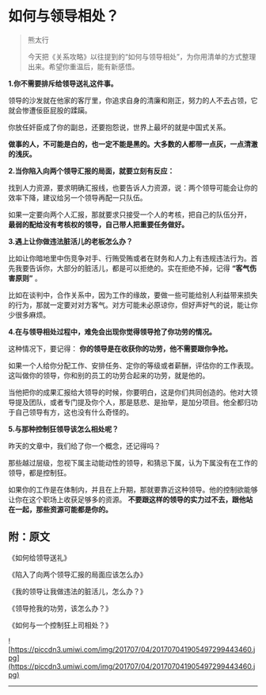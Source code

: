 # 如何与领导相处？

> 熊太行
> 
> 今天把《关系攻略》以往提到的“如何与领导相处”，为你用清单的方式整理出来。希望你重温后，能有新感悟。

 **1.你不需要排斥给领导送礼这件事。**

领导的沙发就在他家的客厅里，你追求自身的清廉和刚正，努力的人不去占领，它就会惨遭佞臣屁股的蹂躏。

你放任奸臣成了你的副总，还要抱怨说，世界上最坏的就是中国式关系。

 **做事的人，不可能是白的，也一定不能是黑的。大多数的人都带一点灰，一点清澈的浅灰。**

 **2.当你陷入向两个领导汇报的局面，就要立刻有反应：**

找到人力资源，要求明确汇报线，也要告诉人力资源，说：两个领导可能会让你的效率下降，建议给另一个领导再配一只队伍。

如果一定要向两个人汇报，那就要求只接受一个人的考核，把自己的队伍分开， **最弱的配给没有考核权的领导，自己带人把重要任务做好。**

 **3.遇上让你做违法脏活儿的老板怎么办？**

比如让你暗地里中伤竞争对手、行贿受贿或者在财务和人力上有违规违法行为。首先我要告诉你，大部分的脏活儿，都是可以拒绝的。实在拒绝不掉，记得 **“客气伤害原则”** 。

比如在谈判中，合作关系中，因为工作的缘故，要做一些可能给别人利益带来损失的行为，那就一定要对对方客气。对方可能未必原谅你，但好声好气的说，能让你少很多麻烦。

 **4.在与领导相处过程中，难免会出现你觉得领导抢了你功劳的情况。**

这种情况下，要记得： **你的领导是在收获你的功劳，他不需要跟你争抢。**

如果一个人给你分配工作、安排任务、定你的等级或者薪酬，评估你的工作表现。这叫做你的领导，你和别的员工的功劳合起来的功劳，就是他的。

当他把你的成果汇报给大领导的时候，你要明白，这是你们共同创造的。他对大领导提及团队，或者专门提及你个人，那是慈悲、是抬举，是加分项目。他全都归功于自己领导有方，这也没有什么奇怪的。

 **5.与那种控制狂领导该怎么相处呢？**

昨天的文章中，我们给了你一个概念，还记得吗？

那些越过层级，忽视下属主动能动性的领导，和猜忌下属，认为下属没有在工作的领导，都是控制狂。

如果你的工作是在体制内，并且在上升期，那就要靠近这种领导。他的控制欲能够让你在这个职场上收获足够多的资源。 **不要跟这样的领导的实力过不去，跟他站在一起，那些资源可能都是你的。**

## 附：原文

《如何给领导送礼》

《陷入了向两个领导汇报的局面应该怎么办》

《我的领导让我做违法的脏活儿，怎么办？》

《领导抢我的功劳，该怎么办？》

《如何与一个控制狂上司相处？》

![https://piccdn3.umiwi.com/img/201707/04/201707041905497299443460.jpg](https://piccdn3.umiwi.com/img/201707/04/201707041905497299443460.jpg)

---
